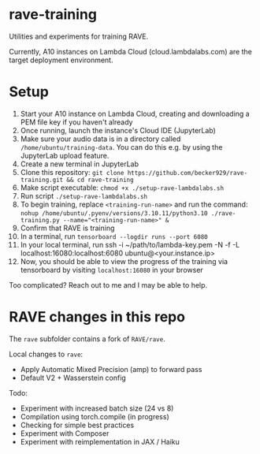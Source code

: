 # rave-training
Utilities and experiments for training RAVE. 

Currently, A10 instances on Lambda Cloud (cloud.lambdalabs.com) are the target deployment environment.

# Setup

1. Start your A10 instance on Lambda Cloud, creating and downloading a PEM file key if you haven't already
1. Once running, launch the instance's Cloud IDE (JupyterLab)
1. Make sure your audio data is in a directory called `/home/ubuntu/training-data`. You can do this e.g. by using the JupyterLab upload feature.
1. Create a new terminal in JupyterLab
1. Clone this repository: `git clone https://github.com/becker929/rave-training.git && cd rave-training`
1. Make script executable: `chmod +x ./setup-rave-lambdalabs.sh`
1. Run script `./setup-rave-lambdalabs.sh`
1. To begin training, replace `<training-run-name>` and run the command: `nohup /home/ubuntu/.pyenv/versions/3.10.11/python3.10 ./rave-training.py --name="<training-run-name>" &`
2. Confirm that RAVE is training
3. In a terminal, run `tensorboard --logdir runs --port 6080`
4. In your local terminal, run ssh -i ~/path/to/lambda-key.pem -N -f -L localhost:16080:localhost:6080 ubuntu@<your.instance.ip>
5. Now, you should be able to view the progress of the training via tensorboard by visiting `localhost:16080` in your browser

Too complicated? Reach out to me and I may be able to help.

# RAVE changes in this repo
The `rave` subfolder contains a fork of `RAVE/rave`.

Local changes to `rave`:
- Apply Automatic Mixed Precision (amp) to forward pass
- Default V2 + Wasserstein config

Todo:
- Experiment with increased batch size (24 vs 8)
- Compilation using torch.compile (in progress)
- Checking for simple best practices
- Experiment with Composer
- Experiment with reimplementation in JAX / Haiku
